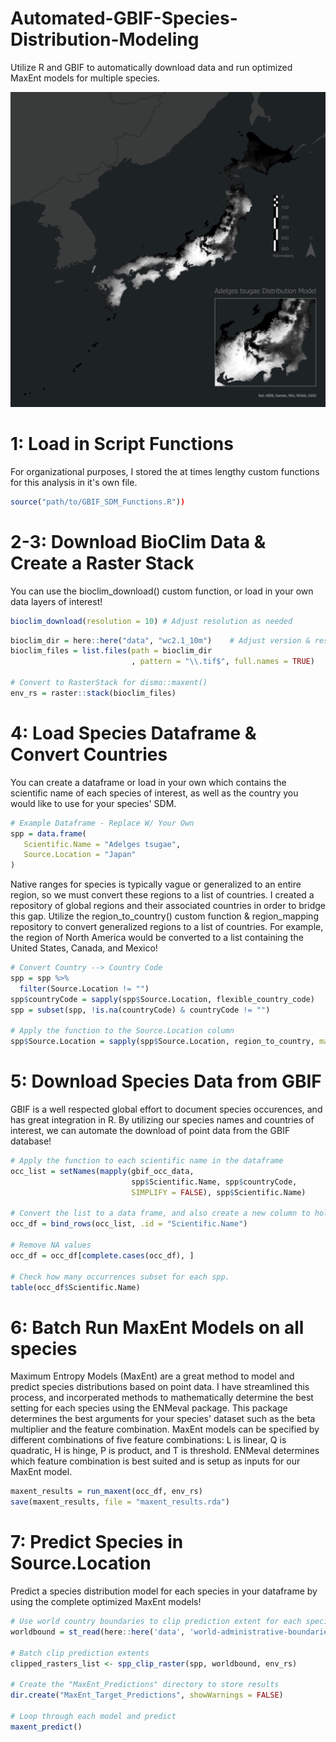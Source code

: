 # Automated-GBIF-Species-Distribution-Modeling
Utilize R and GBIF to automatically download data and run optimized MaxEnt models for multiple species.

![SDM](https://raw.githubusercontent.com/JTSALAH/Automated-GBIF-Species-Distribution-Modeling/main/AT_SDM.png)

# 1: Load in Script Functions
For organizational purposes, I stored the at times lengthy custom functions for this analysis in it's own file.
```r
source("path/to/GBIF_SDM_Functions.R")) 
```

# 2-3: Download BioClim Data & Create a Raster Stack
You can use the bioclim_download() custom function, or load in your own data layers of interest!
```r
bioclim_download(resolution = 10) # Adjust resolution as needed
```

```r
bioclim_dir = here::here("data", "wc2.1_10m")    # Adjust version & resolution path accordingly
bioclim_files = list.files(path = bioclim_dir
                           , pattern = "\\.tif$", full.names = TRUE)
  
# Convert to RasterStack for dismo::maxent()
env_rs = raster::stack(bioclim_files)
```

# 4: Load Species Dataframe & Convert Countries
You can create a dataframe or load in your own which contains the scientific name of each species of interest, as well as the country you would like to use for your species' SDM.

```r
# Example Dataframe - Replace W/ Your Own
spp = data.frame(
   Scientific.Name = "Adelges tsugae",
   Source.Location = "Japan"
)
```

Native ranges for species is typically vague or generalized to an entire region, so we must convert these regions to a list of countries. I created a repository of global regions and their associated countries in order to bridge this gap. Utilize the region_to_country() custom function & region_mapping repository to convert generalized regions to a list of countries. For example, the region of North America would be converted to a list containing the United States, Canada, and Mexico!
```r  
# Convert Country --> Country Code
spp = spp %>%
  filter(Source.Location != "")
spp$countryCode = sapply(spp$Source.Location, flexible_country_code)
spp = subset(spp, !is.na(countryCode) & countryCode != "")
  
# Apply the function to the Source.Location column
spp$Source.Location = sapply(spp$Source.Location, region_to_country, mapping = region_mapping)
```

# 5: Download Species Data from GBIF
GBIF is a well respected global effort to document species occurences, and has great integration in R. By utilizing our species names and countries of interest, we can automate the download of point data from the GBIF database!
```r
# Apply the function to each scientific name in the dataframe
occ_list = setNames(mapply(gbif_occ_data, 
                           spp$Scientific.Name, spp$countryCode, 
                           SIMPLIFY = FALSE), spp$Scientific.Name)

# Convert the list to a data frame, and also create a new column to hold the Scientific.Name
occ_df = bind_rows(occ_list, .id = "Scientific.Name")

# Remove NA values
occ_df = occ_df[complete.cases(occ_df), ]
  
# Check how many occurrences subset for each spp.
table(occ_df$Scientific.Name)
```

# 6: Batch Run MaxEnt Models on all species
Maximum Entropy Models (MaxEnt) are a great method to model and predict species distributions based on point data. I have streamlined this process, and incorperated methods to mathematically determine the best setting for each species using the ENMeval package. This package determines the best arguments for your species' dataset such as the beta multiplier and the feature combination. MaxEnt models can be specified by different combinations of five feature combinations: L is linear, Q is quadratic, H is hinge, P is product, and T is threshold. ENMeval determines which feature combination is best suited and is setup as inputs for our MaxEnt model.
```r
maxent_results = run_maxent(occ_df, env_rs)
save(maxent_results, file = "maxent_results.rda")
```

# 7: Predict Species in Source.Location
Predict a species distribution model for each species in your dataframe by using the complete optimized MaxEnt models!
```r
# Use world country boundaries to clip prediction extent for each species
worldbound = st_read(here::here('data', 'world-administrative-boundaries', 'world-administrative-boundaries.shp'))
  
# Batch clip prediction extents
clipped_rasters_list <- spp_clip_raster(spp, worldbound, env_rs)
  
# Create the "MaxEnt_Predictions" directory to store results
dir.create("MaxEnt_Target_Predictions", showWarnings = FALSE)
  
# Loop through each model and predict
maxent_predict()
```









